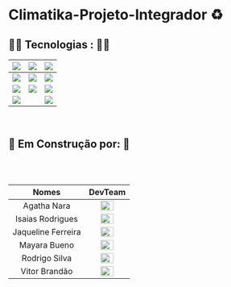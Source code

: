 # Climatika-Projeto-Integrador ♻
 
 ##  👩‍💻 Tecnologias : 👨‍💻
 | <img src="https://img.shields.io/badge/HTML5-orange?style=for-the-badge&logo=html5&logoColor=white"> | <img src="https://img.shields.io/badge/CSS3-blue?style=for-the-badge&logo=css3&logoColor=white"> | <img src="https://img.shields.io/badge/JavaScript-323330?style=for-the-badge&logo=javascript&logoColor=F7DF1E"> |
| :----------------------------------------------------------: | :----------------------------------------------------------: | :----------------------------------------------------------: |
| <img src="https://img.shields.io/badge/Angular-DD0031?style=for-the-badge&logo=angular&logoColor=white"> | <img src="https://img.shields.io/badge/Java-purple?style=for-the-badge&logo=java&logoColor=white"> | <img src="https://img.shields.io/badge/MySQL-00000F?style=for-the-badge&logo=mysql&logoColor=white"> |
| <img src="https://img.shields.io/badge/Spring_Boot-F2F4F9?style=for-the-badge&logo=spring-boot"> | <img src="https://img.shields.io/badge/Docker-gold?style=for-the-badge&logo=docker&logoColor=black"> | <img src="https://img.shields.io/badge/Bootstrap-563D7C?style=for-the-badge&logo=bootstrap&logoColor=white"> |
| <img src="https://img.shields.io/badge/Figma-F24E1E?style=for-the-badge&logo=figma&logoColor=white"> || <img src="https://img.shields.io/badge/Heroku-430098?style=for-the-badge&logo=heroku&logoColor=white"> |




<br>

## 🚧  Em Construção por:  🚧 

<br>
<br>

| Nomes | DevTeam |
|:----:|:-------:|
| Agatha Nara|<img src="https://media-exp1.licdn.com/dms/image/C4D03AQEieL2EMiXpFw/profile-displayphoto-shrink_200_200/0/1631643399594?e=1637798400&v=beta&t=fnyYc4UdaXpsGPyIfZFRzbWT9w08MvI4Hg6QUau60KQ" width="60%">|
| Isaias Rodrigues| <img src="https://avatars.githubusercontent.com/u/49243663?v=4" width="60%">|
|Jaqueline Ferreira| <img src="https://avatars.githubusercontent.com/u/82923237?v=4" width="60%">|
| Mayara Bueno | <img src="https://avatars.githubusercontent.com/u/87502893?v=4" width="60%">|
| Rodrigo Silva  | <img src="https://avatars.githubusercontent.com/u/88196625?v=4" width="60%">|
|  Vitor Brandão| <img src="https://avatars.githubusercontent.com/u/87865243?v=4" width="60%">|


 
 
